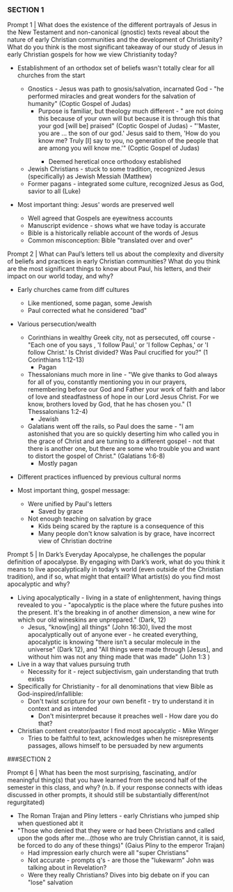 ### SECTION 1

Prompt 1 | What does the existence of the different portrayals of Jesus in the New Testament and non-canonical (gnostic) texts reveal about the nature of early Christian communities and the development of Christianity? What do you think is the most significant takeaway of our study of Jesus in early Christian gospels for how we view Christianity today?

- Establishment of an orthodox set of beliefs wasn't totally clear for all churches from the start
	- Gnostics - Jesus was path to gnosis/salvation, incarnated God - "he performed miracles and great wonders for the salvation of humanity" (Coptic Gospel of Judas)
		- Purpose is familiar, but theology much different - "<You> are not doing this because of your own will but because it is through this  that your god [will be] praised" (Coptic Gospel of Judas) - "'Master, you are ... the son of our god.' Jesus said to them, 'How do you know me? Truly [I] say to you, no generation of the people that are among you will know me.'" (Coptic Gospel of Judas)
			- Deemed heretical once orthodoxy established
	- Jewish Christians - stuck to some tradition, recognized Jesus (specifically) as Jewish Messiah (Matthew)
	- Former pagans - integrated some culture, recognized Jesus as God, savior to all (Luke)

- Most important thing: Jesus' words are preserved well
	- Well agreed that Gospels are eyewitness accounts
	- Manuscript evidence - shows what we have today is accurate
	- Bible is a historically reliable account of the words of Jesus
	- Common misconception: Bible "translated over and over"


Prompt 2 | What can Paul’s letters tell us about the complexity and diversity of beliefs and practices in early Christian communities? What do you think are the most significant things to know about Paul, his letters, and their impact on our world today, and why?

- Early churches came from diff cultures
	- Like mentioned, some pagan, some Jewish
	- Paul corrected what he considered "bad"
- Various persecution/wealth
	- Corinthians in wealthy Greek city, not as persecuted, off course - "Each one of you says , 'I follow Paul,' or 'I follow Cephas,' or 'I follow Christ.' Is Christ divided? Was Paul crucified for you?" (1 Corinthians 1:12-13)
		- Pagan
	- Thessalonians much more in line - "We give thanks to God always for all of you, constantly mentioning you in our prayers, remembering before our God and Father your work of faith and labor of love and steadfastness of hope in our Lord Jesus Christ. For we know, brothers loved by God, that he has chosen you." (1 Thessalonians 1:2-4)
		- Jewish
	- Galatians went off the rails, so Paul does the same - "I am astonished that you are so quickly deserting him who called you in the grace of Christ and are turning to a different gospel - not that there is another one, but there are some who trouble you and want to distort the gospel of Christ." (Galatians 1:6-8)
		- Mostly pagan
- Different practices influenced by previous cultural norms

- Most important thing, gospel message:
	- Were unified by Paul's letters
		- Saved by grace
	- Not enough teaching on salvation by grace
		- Kids being scared by the rapture is a consequence of this
		- Many people don't know salvation is by grace, have incorrect view of Christian doctrine

Prompt 5 | In Dark’s Everyday Apocalypse, he challenges the popular definition of apocalypse. By engaging with Dark’s work, what do you think it means to live apocalyptically in today’s world (even outside of the Christian tradition), and if so, what might that entail? What artist(s) do you find most apocalyptic and why?

- Living apocalyptically - living in a state of enlightenment, having things revealed to you - "apocalyptic is the place where the future pushes into the present. It's the breaking in of another dimension, a new wine for which our old wineskins are unprepared." (Dark, 12)
	- Jesus, "know\[ing\] all things" (John 16:30), lived the most apocalyptically out of anyone ever - he created everything, apocalyptic is knowing "there isn't a secular molecule in the universe" (Dark 12), and "All things were made through [Jesus], and without him was not any thing made that was made" (John 1:3 )
- Live in a way that values pursuing truth
	- Necessity for it - reject subjectivism, gain understanding that truth exists
- Specifically for Christianity - for all denominations that view Bible as God-inspired/infallible:
	- Don't twist scripture for your own benefit - try to understand it in context and as intended
		- Don't misinterpret because it preaches well - How dare you do that?
- Christian content creator/pastor I find most apocalyptic - Mike Winger
	- Tries to be faithful to text, acknowledges when he misrepresents passages, allows himself to be persuaded by new arguments

###SECTION 2

Prompt 6 | What has been the most surprising, fascinating, and/or meaningful thing(s) that you have learned from the second half of the semester in this class, and why? (n.b. if your response connects with ideas discussed in other prompts, it should still be substantially different/not regurgitated)

- The Roman Trajan and Pliny letters - early Christians who jumped ship when questioned abt it
- "Those who denied that they were or had been Christians and called upon the gods after me...(those who are truly Christian cannot, it is said, be forced to do any of these things)" (Gaius Pliny to the emperor Trajan)
	- Had impression early church were all "super Christians"
	- Not accurate - prompts q's - are those the "lukewarm" John was talking about in Revelation?
	- Were they really Christians? Dives into big debate on if you can "lose" salvation